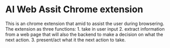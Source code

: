 # AI Web Assit Chrome extension 
This is an chrome extension that amid to assist the user during browsering.
The extension as three functions:
    1. take in user input
    2. extract information from a web page that will also the backend to make a decision on what the next action. 
    3. present/act what it the next action to take.